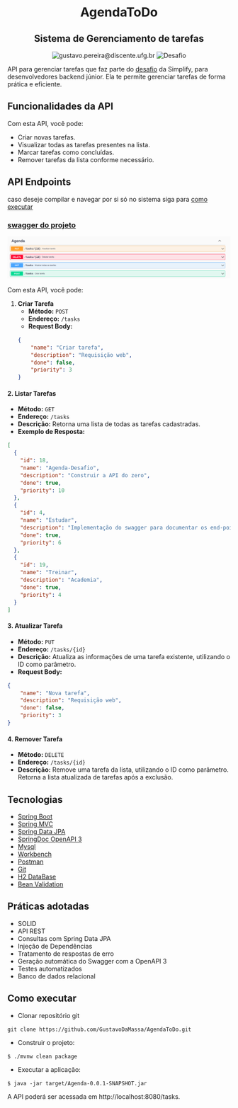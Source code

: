 <h1 align="center">
  AgendaToDo
</h1>
<h2 align="center">
  Sistema de Gerenciamento de tarefas
</h2>

<p align="center">
 <img src="https://img.shields.io/static/v1?label=Email&message=gustavo.pereira@discente.ufg.br&color=8257E5&labelColor=000000" alt="gustavo.pereira@discente.ufg.br" />
 <img src="https://img.shields.io/static/v1?label=Tipo&message=Desafio&color=8257E5&labelColor=000000" alt="Desafio" />
</p>

 API para gerenciar tarefas que faz parte do [desafio](https://github.com/simplify-liferay/desafio-junior-backend-simplify) da Simplify, para desenvolvedores backend júnior.
Ela te permite gerenciar tarefas de forma prática e eficiente. 

## Funcionalidades da API
Com esta API, você pode:
- Criar novas tarefas.
- Visualizar todas as tarefas presentes na lista.
- Marcar tarefas como concluídas.
- Remover tarefas da lista conforme necessário.




## API Endpoints
caso deseje compilar e navegar por si só no sistema siga para [como executar](#como-executar)
### [swagger do projeto](http://localhost:8080/swagger-ui.html)

![img.png](img.png)

Com esta API, você pode:

1. **Criar Tarefa**
    - **Método:** `POST`
    - **Endereço:** `/tasks`
    - **Request Body:**
   ```json
   {
       "name": "Criar tarefa",
       "description": "Requisição web",
       "done": false,
       "priority": 3
   }


#### 2. **Listar Tarefas**
- **Método:** `GET`
- **Endereço:** `/tasks`
- **Descrição:** Retorna uma lista de todas as tarefas cadastradas.
- **Exemplo de Resposta:**
```json
[
  {
    "id": 18,
    "name": "Agenda-Desafio",
    "description": "Construir a API do zero",
    "done": true,
    "priority": 10
  },
  {
    "id": 4,
    "name": "Estudar",
    "description": "Implementação do swagger para documentar os end-points",
    "done": true,
    "priority": 6
  },
  {
    "id": 19,
    "name": "Treinar",
    "description": "Academia",
    "done": true,
    "priority": 4
  }
]
```


#### 3. **Atualizar Tarefa**
- **Método:** `PUT`
- **Endereço:** `/tasks/{id}`
- **Descrição:** Atualiza as informações de uma tarefa existente, utilizando o ID como parâmetro.
- **Request Body:**
```json
{
    "name": "Nova tarefa",
    "description": "Requisição web",
    "done": false,
    "priority": 3
}
```

#### 4. **Remover Tarefa**
- **Método:** `DELETE`
- **Endereço:** `/tasks/{id}`
- **Descrição:** Remove uma tarefa da lista, utilizando o ID como parâmetro. Retorna a lista atualizada de tarefas após a exclusão.

## Tecnologias

- [Spring Boot](https://spring.io/projects/spring-boot)
- [Spring MVC](https://docs.spring.io/spring-framework/reference/web/webmvc.html)
- [Spring Data JPA](https://spring.io/projects/spring-data-jpa)
- [SpringDoc OpenAPI 3](https://springdoc.org/v2/#spring-webflux-support)
- [Mysql](https://dev.mysql.com/downloads/)
- [Workbench](https://www.mysql.com/products/workbench/)
- [Postman](https://postman.com/)
- [Git](https://git-scm.com/)
- [H2 DataBase](https://www.h2database.com/html/main.html)
- [Bean Validation](https://beanvalidation.org/)


## Práticas adotadas

- SOLID
- API REST
- Consultas com Spring Data JPA
- Injeção de Dependências
- Tratamento de respostas de erro
- Geração automática do Swagger com a OpenAPI 3
- Testes automatizados
- Banco de dados relacional

## Como executar

- Clonar repositório git

```
git clone https://github.com/GustavoDaMassa/AgendaToDo.git
```

- Construir o projeto:
```
$ ./mvnw clean package
```
- Executar a aplicação:
```
$ java -jar target/Agenda-0.0.1-SNAPSHOT.jar
```

A API poderá ser acessada em http://localhost:8080/tasks.
